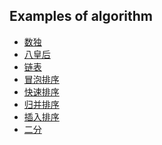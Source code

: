 ## Examples of algorithm

- [数独](source/sudoku.py)
- [八皇后](source/eight_queens.py)
- [链表](source/link_list.c)
- [冒泡排序](source/bubble_sort.c)
- [快速排序]()
- [归并排序]()
- [插入排序]()
- [二分]()

